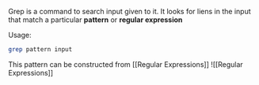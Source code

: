 Grep is a command to search input given to it.
It looks for liens in the input that match a particular **pattern** or **regular expression**

Usage:
```bash
grep pattern input
```


This pattern can be constructed from [[Regular Expressions]]
![[Regular Expressions]]

